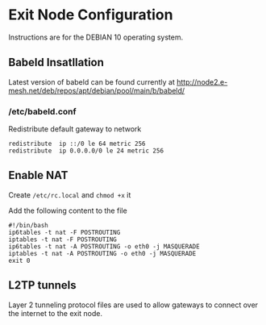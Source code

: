 # Exit Node Configuration

Instructions are for the DEBIAN 10 operating system.

## Babeld Insatllation

Latest version of babeld can be found currently at 
http://node2.e-mesh.net/deb/repos/apt/debian/pool/main/b/babeld/

### /etc/babeld.conf


Redistribute default gateway to network

```
redistribute  ip ::/0 le 64 metric 256
redistribute  ip 0.0.0.0/0 le 24 metric 256
```


## Enable NAT

Create `/etc/rc.local` and `chmod +x` it

Add the following content to the file

```
#!/bin/bash
ip6tables -t nat -F POSTROUTING
iptables -t nat -F POSTROUTING
ip6tables -t nat -A POSTROUTING -o eth0 -j MASQUERADE
iptables -t nat -A POSTROUTING -o eth0 -j MASQUERADE
exit 0
```

## L2TP tunnels

Layer 2 tunneling protocol files are used to allow gateways to connect over the internet to the exit node.

<insert script refrence here>